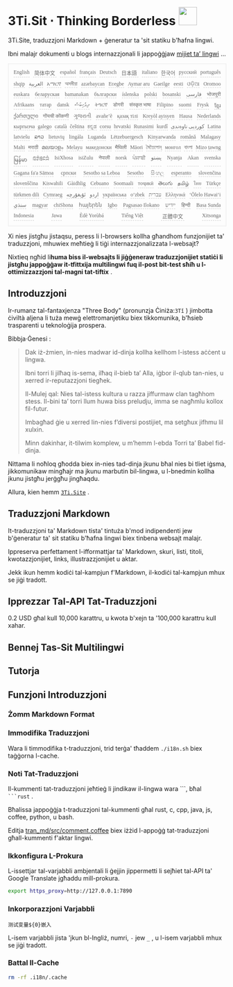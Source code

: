 <h1 style="justify-content:space-between">3Ti.Sit ⋅ Thinking Borderless <img src="//i-01.eu.org/3Ti/logo.svg" style="user-select:none;margin-top:-1px;width:42px"></h1>

3Ti.Site, traduzzjoni Markdown + ġeneratur ta 'sit statiku b'ħafna lingwi.

Ibni malajr dokumenti u blogs internazzjonali li jappoġġjaw [mijiet ta’ lingwi](https://github.com/i18n-site/node/blob/main/lang/src/index.js) ...

<pre class="langli" style="display:flex;flex-wrap:wrap;background:transparent;border:1px solid #eee;font-size:12px;box-shadow:0 0 3px inset #eee;padding:12px 5px 4px 12px;justify-content:space-between;"><style>pre.langli i{font-weight:300;font-family:s;margin-right:7px;margin-bottom:8px;font-style:normal;color:#666;border-bottom:1px dashed #ccc;}</style><i>English</i><i> 简体中文 </i><i>español</i><i>français</i><i>Deutsch</i><i> 日本語 </i><i>italiano</i><i>한국어</i><i>русский</i><i>português</i><i>shqip</i><i>‫العربية‬</i><i>አማርኛ</i><i>অসমীয়া</i><i>azərbaycan</i><i>Eʋegbe</i><i>Aymar aru</i><i>Gaeilge</i><i>eesti</i><i>ଓଡ଼ିଆ</i><i>Oromoo</i><i>euskara</i><i>беларуская</i><i>bamanakan</i><i>български</i><i>íslenska</i><i>polski</i><i>bosanski</i><i>‫فارسی‬</i><i>भोजपुरी</i><i>Afrikaans</i><i>татар</i><i>dansk</i><i>‫ދިވެހިބަސް‬</i><i>ትግርኛ</i><i>डोगरी</i><i>संस्कृत भाषा</i><i>Filipino</i><i>suomi</i><i>Frysk</i><i>ខ្មែរ</i><i>ქართული</i><i>गोंयची कोंकणी</i><i>ગુજરાતી</i><i>avañe’ẽ</i><i>қазақ тілі</i><i>Kreyòl ayisyen</i><i>Hausa</i><i>Nederlands</i><i>кыргызча</i><i>galego</i><i>català</i><i>čeština</i><i>ಕನ್ನಡ</i><i>corsu</i><i>hrvatski</i><i>Runasimi</i><i>kurdî</i><i>‫کوردیی ناوەندی‬</i><i>Latina</i><i>latviešu</i><i>ລາວ</i><i>lietuvių</i><i>lingála</i><i>Luganda</i><i>Lëtzebuergesch</i><i>Kinyarwanda</i><i>română</i><i>Malagasy</i><i>Malti</i><i>मराठी</i><i>മലയാളം</i><i>Melayu</i><i>македонски</i><i>मैथिली</i><i>Māori</i><i>মৈতৈলোন্</i><i>монгол</i><i>বাংলা</i><i>Mizo ṭawng</i><i>မြန်မာ</i><i>𞄀𞄄𞄰𞄩𞄍𞄜𞄰</i><i>IsiXhosa</i><i>isiZulu</i><i>नेपाली</i><i>norsk</i><i>ਪੰਜਾਬੀ</i><i>‫پښتو‬</i><i>Nyanja</i><i>Akan</i><i>svenska</i><i>Gagana fa'a Sāmoa</i><i>српски</i><i>Sesotho sa Leboa</i><i>Sesotho</i><i>සිංහල</i><i>esperanto</i><i>slovenčina</i><i>slovenščina</i><i>Kiswahili</i><i>Gàidhlig</i><i>Cebuano</i><i>Soomaali</i><i>тоҷикӣ</i><i>తెలుగు</i><i>தமிழ்</i><i>ไทย</i><i>Türkçe</i><i>türkmen dili</i><i>Cymraeg</i><i>‫ئۇيغۇرچە‬</i><i>‫اردو‬</i><i>українська</i><i>o‘zbek</i><i>‫עברית‬</i><i>Ελληνικά</i><i>ʻŌlelo Hawaiʻi</i><i>‫سنڌي‬</i><i>magyar</i><i>chiShona</i><i>հայերեն</i><i>Igbo</i><i>Pagsasao Ilokano</i><i>‫ייִדיש‬</i><i>हिन्दी</i><i>Basa Sunda</i><i>Indonesia</i><i>Jawa</i><i>Èdè Yorùbá</i><i>Tiếng Việt</i><i> 正體中文 </i><i>Xitsonga</i></pre>

Xi nies jistgħu jistaqsu, peress li l-browsers kollha għandhom funzjonijiet ta' traduzzjoni, mhuwiex meħtieġ li tiġi internazzjonalizzata l-websajt?

Nixtieq ngħid li**huma biss il-websajts li jiġġeneraw traduzzjonijiet statiċi li jistgħu jappoġġaw it-tfittxija multilingwi fuq il-post bit-test sħiħ u l-ottimizzazzjoni tal-magni tat-tiftix** .

## Introduzzjoni

Ir-rumanz tal-fantaxjenza &quot;Three Body&quot; (pronunzja Ċiniża:`3Tǐ` ) jimbotta ċiviltà aljena li tuża mewġ elettromanjetiku biex tikkomunika, b'ħsieb trasparenti u teknoloġija prospera.

Bibbja·Ġenesi :

> Dak iż-żmien, in-nies madwar id-dinja kollha kellhom l-istess aċċent u lingwa.
>
> Ibni torri li jilħaq is-sema, ilħaq il-bieb ta’ Alla, iġbor il-qlub tan-nies, u xerred ir-reputazzjoni tiegħek.
>
> Il-Mulej qal: Nies tal-istess kultura u razza jiffurmaw clan tagħhom stess. Il-bini ta’ torri llum huwa biss preludju, imma se nagħmlu kollox fil-futur.
>
> Imbagħad ġie u xerred lin-nies f’diversi postijiet, ma setgħux jifhmu lil xulxin.
>
> Minn dakinhar, it-​tilwim komplew, u m’hemm l-​ebda Torri taʼ Babel fid-​dinja.

Nittama li noħloq għodda biex in-nies tad-dinja jkunu bħal nies bi tliet iġsma, jikkomunikaw mingħajr ma jkunu marbutin bil-lingwa, u l-bnedmin kollha jkunu jistgħu jerġgħu jingħaqdu.

Allura, kien hemm [`3Ti.Site`](//3Ti.Site) .

## Traduzzjoni Markdown

It-traduzzjoni ta' Markdown tista' tintuża b'mod indipendenti jew b'ġeneratur ta' sit statiku b'ħafna lingwi biex tinbena websajt malajr.

Ippreserva perfettament l-ifformattjar ta' Markdown, skuri, listi, titoli, kwotazzjonijiet, links, illustrazzjonijiet u aktar.

Jekk ikun hemm kodiċi tal-kampjun f'Markdown, il-kodiċi tal-kampjun mhux se jiġi tradott.

## Ipprezzar Tal-API Tat-Traduzzjoni

0.2 USD għal kull 10,000 karattru, u kwota b'xejn ta '100,000 karattru kull xahar.

## Bennej Tas-Sit Multilingwi

## Tutorja

## Funzjoni Introduzzjoni

### Żomm Markdown Format

### Immodifika Traduzzjoni

Wara li timmodifika t-traduzzjoni, trid terġa' tħaddem `./i18n.sh` biex taġġorna l-cache.

### Noti Tat-Traduzzjoni

Il-kummenti tat-traduzzjoni jeħtieġ li jindikaw il-lingwa wara \```, bħal ` ```rust` .

Bħalissa jappoġġja t-traduzzjoni tal-kummenti għal rust, c, cpp, java, js, coffee, python, u bash.

Editja [tran_md/src/comment.coffee](https://github.com/i18n-site/node/blob/main/tran_md/src/comment.coffee) biex iżżid l-appoġġ tat-traduzzjoni għall-kummenti f'aktar lingwi.

### Ikkonfigura L-Prokura

L-issettjar tal-varjabbli ambjentali li ġejjin jippermetti li sejħiet tal-API ta' Google Translate jgħaddu mill-prokura.

```bash
export https_proxy=http://127.0.0.1:7890
```

### Inkorporazzjoni Varjabbli

```
测试变量${0}嵌入
```

L-isem varjabbli jista 'jkun bl-Ingliż, numri, `-` jew `_` , u l-isem varjabbli mhux se jiġi tradott.

### Battal Il-Cache

```bash
rm -rf .i18n/.cache
```
